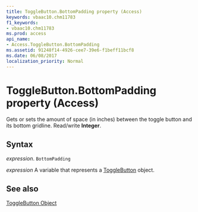 ```yaml
---
title: ToggleButton.BottomPadding property (Access)
keywords: vbaac10.chm11783
f1_keywords:
- vbaac10.chm11783
ms.prod: access
api_name:
- Access.ToggleButton.BottomPadding
ms.assetid: 91248f14-4926-cee7-39e6-f1beff11bcf8
ms.date: 06/08/2017
localization_priority: Normal
---
```



# ToggleButton.BottomPadding property (Access)

Gets or sets the amount of space (in inches) between the toggle button and its bottom gridline. Read/write  **Integer**.


## Syntax

_expression_. `BottomPadding`

_expression_ A variable that represents a [ToggleButton](Access.ToggleButton.md) object.


## See also


[ToggleButton Object](Access.ToggleButton.md)

